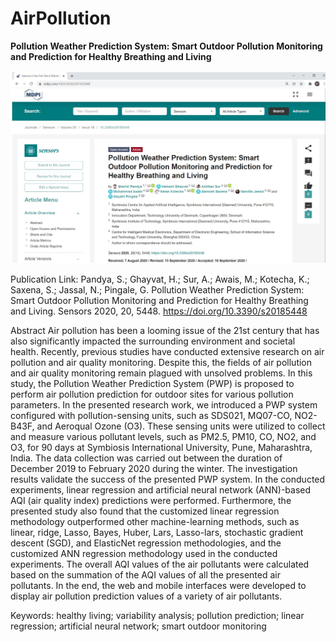 # AirPollution
**Pollution Weather Prediction System: Smart Outdoor Pollution Monitoring and Prediction for Healthy Breathing and Living**

<img src ="https://github.com/sharnilpandya84/AirPollution/blob/main/AirPollution.jpg">

Publication Link:
Pandya, S.; Ghayvat, H.; Sur, A.; Awais, M.; Kotecha, K.; Saxena, S.; Jassal, N.; Pingale, G. Pollution Weather Prediction System: Smart Outdoor Pollution Monitoring and Prediction for Healthy Breathing and Living. Sensors 2020, 20, 5448. https://doi.org/10.3390/s20185448

Abstract
Air pollution has been a looming issue of the 21st century that has also significantly impacted the surrounding environment and societal health. Recently, previous studies have conducted extensive research on air pollution and air quality monitoring. Despite this, the fields of air pollution and air quality monitoring remain plagued with unsolved problems. In this study, the Pollution Weather Prediction System (PWP) is proposed to perform air pollution prediction for outdoor sites for various pollution parameters. In the presented research work, we introduced a PWP system configured with pollution-sensing units, such as SDS021, MQ07-CO, NO2-B43F, and Aeroqual Ozone (O3). These sensing units were utilized to collect and measure various pollutant levels, such as PM2.5, PM10, CO, NO2, and O3, for 90 days at Symbiosis International University, Pune, Maharashtra, India. The data collection was carried out between the duration of December 2019 to February 2020 during the winter. The investigation results validate the success of the presented PWP system. In the conducted experiments, linear regression and artificial neural network (ANN)-based AQI (air quality index) predictions were performed. Furthermore, the presented study also found that the customized linear regression methodology outperformed other machine-learning methods, such as linear, ridge, Lasso, Bayes, Huber, Lars, Lasso-lars, stochastic gradient descent (SGD), and ElasticNet regression methodologies, and the customized ANN regression methodology used in the conducted experiments. The overall AQI values of the air pollutants were calculated based on the summation of the AQI values of all the presented air pollutants. In the end, the web and mobile interfaces were developed to display air pollution prediction values of a variety of air pollutants.

Keywords: healthy living; variability analysis; pollution prediction; linear regression; artificial neural network; smart outdoor monitoring

